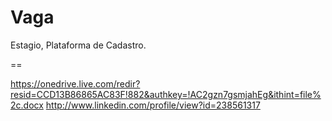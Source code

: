 Vaga
====

Estagio, Plataforma de Cadastro.

==

https://onedrive.live.com/redir?resid=CCD13B86865AC83F!882&authkey=!AC2gzn7gsmjahEg&ithint=file%2c.docx
http://www.linkedin.com/profile/view?id=238561317
